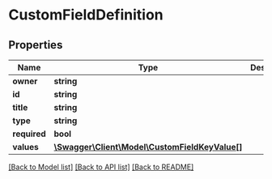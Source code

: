 # CustomFieldDefinition

## Properties
Name | Type | Description | Notes
------------ | ------------- | ------------- | -------------
**owner** | **string** |  | [optional] 
**id** | **string** |  | 
**title** | **string** |  | 
**type** | **string** |  | 
**required** | **bool** |  | 
**values** | [**\Swagger\Client\Model\CustomFieldKeyValue[]**](CustomFieldKeyValue.md) |  | 

[[Back to Model list]](../README.md#documentation-for-models) [[Back to API list]](../README.md#documentation-for-api-endpoints) [[Back to README]](../README.md)


